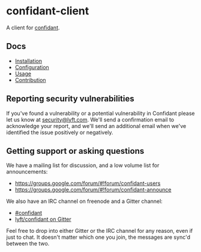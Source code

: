 confidant-client
================

A client for [confidant](https://lyft.github.io).

Docs
----

* [Installation](https://lyft.github.io/confidant/install)
* [Configuration](https://lyft.github.io/confidant/configuration)
* [Usage](https://lyft.github.io/confidant/using_confidant)
* [Contribution](https://lyft.github.io/confidant/contributing)

Reporting security vulnerabilities
----------------------------------

If you've found a vulnerability or a potential vulnerability in Confidant
please let us know at security@lyft.com. We'll send a confirmation email to
acknowledge your report, and we'll send an additional email when we've
identified the issue positively or negatively.

Getting support or asking questions
-----------------------------------

We have a mailing list for discussion, and a low volume list for announcements:

* https://groups.google.com/forum/#!forum/confidant-users
* https://groups.google.com/forum/#!forum/confidant-announce

We also have an IRC channel on freenode and a Gitter channel:

* [#confidant](http://webchat.freenode.net/?channels=confidant)
* [lyft/confidant on Gitter](https://gitter.im/lyft/confidant)

Feel free to drop into either Gitter or the IRC channel for any reason, even
if just to chat. It doesn't matter which one you join, the messages are sync'd
between the two.
